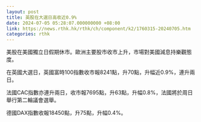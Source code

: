 ```yaml
---
layout: post
title: 英股在大選日高收近0.9%
date: 2024-07-05 05:28:07.000000000 +08:00
link: https://news.rthk.hk/rthk/ch/component/k2/1760315-20240705.htm
categories: rthk
---
```


美股在美國獨立日假期休市。歐洲主要股市收市上升，市場對美國減息持樂觀態度。

在英國大選日，英國富時100指數收市報8241點，升70點，升幅近0.9%，連升兩日。

法國CAC指數亦連升兩日，收市報7695點，升63點，升幅0.8%，法國將於周日舉行第二輪議會選舉。

德國DAX指數收報18450點，升75點，升幅0.4%。
